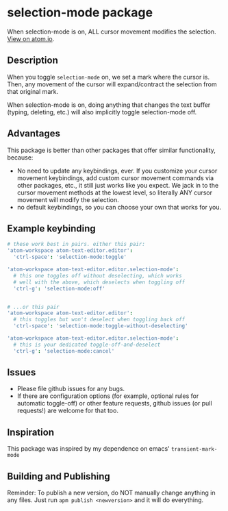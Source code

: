 # selection-mode package

When selection-mode is on, ALL cursor movement modifies the selection. [View on atom.io](https://atom.io/packages/selection-mode).

## Description

When you toggle `selection-mode` on, we set a mark where the cursor is. Then, any movement of the cursor will expand/contract the selection from that original mark.

When selection-mode is on, doing anything that changes the text buffer (typing, deleting, etc.) will also implicitly toggle selection-mode off.

## Advantages

This package is better than other packages that offer similar functionality, because:
* No need to update any keybindings, ever. If you customize your cursor movement keybindings, add custom cursor movement commands via other packages, etc., it still just works like you expect. We jack in to the cursor movement methods at the lowest level, so literally ANY cursor movement will modify the selection.
* no default keybindings, so you can choose your own that works for you.


## Example keybinding

```coffee
# these work best in pairs. either this pair:
'atom-workspace atom-text-editor.editor':
  'ctrl-space': 'selection-mode:toggle'

'atom-workspace atom-text-editor.editor.selection-mode':
  # this one toggles off without deselecting, which works
  # well with the above, which deselects when toggling off
  'ctrl-g': 'selection-mode:off'


# ...or this pair
'atom-workspace atom-text-editor.editor':
  # this toggles but won't deselect when toggling back off
  'ctrl-space': 'selection-mode:toggle-without-deselecting'

'atom-workspace atom-text-editor.editor.selection-mode':
  # this is your dedicated toggle-off-and-deselect
  'ctrl-g': 'selection-mode:cancel'
```

## Issues

* Please file github issues for any bugs.
* If there are configuration options (for example, optional rules for automatic toggle-off) or other feature requests, github issues (or pull requests!) are welcome for that too.


## Inspiration

This package was inspired by my dependence on emacs' `transient-mark-mode`


## Building and Publishing

Reminder: To publish a new version, do NOT manually change anything in any files. Just run `apm publish <newversion>` and it will do everything.
